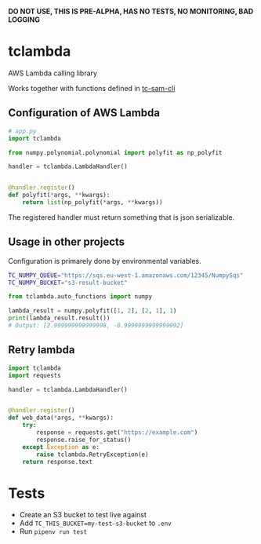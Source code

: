 **DO NOT USE, THIS IS PRE-ALPHA, HAS NO TESTS, NO MONITORING, BAD LOGGING**

# tclambda
AWS Lambda calling library

Works together with functions defined in [tc-sam-cli](https://pypi.org/project/tc-sam-cli/)

## Configuration of AWS Lambda

```python
# app.py
import tclambda

from numpy.polynomial.polynomial import polyfit as np_polyfit

handler = tclambda.LambdaHandler()


@handler.register()
def polyfit(*args, **kwargs):
    return list(np_polyfit(*args, **kwargs))
```

The registered handler must return something that is json serializable.


## Usage in other projects

Configuration is primarely done by environmental variables.

```sh
TC_NUMPY_QUEUE="https://sqs.eu-west-1.amazonaws.com/12345/NumpySqs"
TC_NUMPY_BUCKET="s3-result-bucket"
```

```python
from tclambda.auto_functions import numpy

lambda_result = numpy.polyfit([1, 2], [2, 1], 1)
print(lambda_result.result())
# Output: [2.999999999999998, -0.9999999999999992]
```


## Retry lambda

```python
import tclambda
import requests

handler = tclambda.LambdaHandler()


@handler.register()
def web_data(*args, **kwargs):
    try:
        response = requests.get("https://example.com")
        response.raise_for_status()
    except Exception as e:
        raise tclambda.RetryException(e)
    return response.text
```


# Tests

- Create an S3 bucket to test live against
- Add `TC_THIS_BUCKET=my-test-s3-bucket` to `.env`
- Run `pipenv run test`
